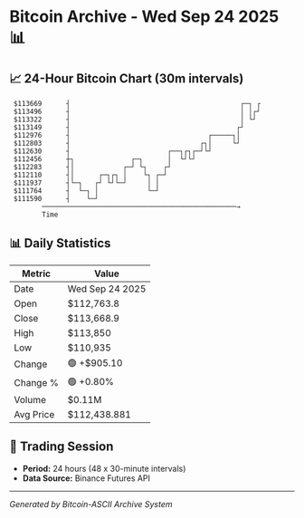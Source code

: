 # Bitcoin Archive - Wed Sep 24 2025 📊

## 📈 24-Hour Bitcoin Chart (30m intervals)

```
 $113669      ┤                                          ┌─┐ ┌ 
 $113496      ┤                                          │ │┌┘ 
 $113322      ┤                                          │ └┘  
 $113149      ┤                                         ┌┘     
 $112976      ┤                                  ┌─────┐│      
 $112803      ┤                                ┌┐│     └┘      
 $112630      ┤                        ┌──┐┌┐┌─┘└┘             
 $112456      ┼┐              ┌─┐      │  └┘└┘                 
 $112283      ┤│            ┌─┘ └┐    ┌┘                       
 $112110      ┤│      ┌─┐┌┐ │    └┐ ┌─┘                        
 $111937      ┤└─┐   ┌┘ └┘└─┘     │ │                          
 $111764      ┤  └─┐ │            └─┘                          
 $111590      ┤    └─┘                                         
        ────────────────────────────────────────────────→
        Time
```

## 📊 Daily Statistics

| Metric | Value |
|--------|-------|
| Date | Wed Sep 24 2025 |
| Open | $112,763.8 |
| Close | $113,668.9 |
| High | $113,850 |
| Low | $110,935 |
| Change | 🟢 +$905.10 |
| Change % | 🟢 +0.80% |
| Volume | $0.11M |
| Avg Price | $112,438.881 |

## 📅 Trading Session

- **Period:** 24 hours (48 x 30-minute intervals)
- **Data Source:** Binance Futures API

---
*Generated by Bitcoin-ASCII Archive System*
